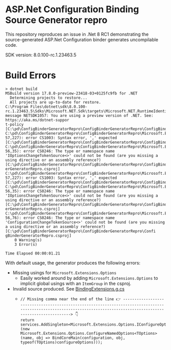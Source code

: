 ﻿# ASP.Net Configuration Binding Source Generator repro

This repository reproduces an issue in .Net 8 RC1 demonstrating the source-generated ASP.Net Configuration binder generates uncompilable code.

SDK version: 8.0.100-rc.1.23463.5

# Build Errors

```
> dotnet build
MSBuild version 17.8.0-preview-23418-03+0125fc9fb for .NET
  Determining projects to restore...
  All projects are up-to-date for restore.
C:\Program Files\dotnet\sdk\8.0.100-rc.1.23463.5\Sdks\Microsoft.NET.Sdk\targets\Microsoft.NET.RuntimeIdentifierInference.targets(311,5): message NETSDK1057: You are using a preview version of .NET. See: https://aka.ms/dotnet-suppor
t-policy [C:\pd\ConfigBinderGeneratorRepro\ConfigBinderGeneratorRepro\ConfigBinderGeneratorRepro.csproj]
C:\pd\ConfigBinderGeneratorRepro\ConfigBinderGeneratorRepro\Microsoft.Extensions.Configuration.Binder.SourceGeneration\Microsoft.Extensions.Configuration.Binder.SourceGeneration.ConfigurationBindingGenerator\BindingExtensions.g.cs(
57,227): error CS1003: Syntax error, ',' expected [C:\pd\ConfigBinderGeneratorRepro\ConfigBinderGeneratorRepro\ConfigBinderGeneratorRepro.csproj]
C:\pd\ConfigBinderGeneratorRepro\ConfigBinderGeneratorRepro\Microsoft.Extensions.Configuration.Binder.SourceGeneration\Microsoft.Extensions.Configuration.Binder.SourceGeneration.ConfigurationBindingGenerator\BindingExtensions.g.cs( 
56,35): error CS0246: The type or namespace name 'IOptionsChangeTokenSource<>' could not be found (are you missing a using directive or an assembly reference?) [C:\pd\ConfigBinderGeneratorRepro\ConfigBinderGeneratorRepro\ConfigBind 
erGeneratorRepro.csproj]
C:\pd\ConfigBinderGeneratorRepro\ConfigBinderGeneratorRepro\Microsoft.Extensions.Configuration.Binder.SourceGeneration\Microsoft.Extensions.Configuration.Binder.SourceGeneration.ConfigurationBindingGenerator\BindingExtensions.g.cs( 
57,227): error CS1003: Syntax error, ',' expected [C:\pd\ConfigBinderGeneratorRepro\ConfigBinderGeneratorRepro\ConfigBinderGeneratorRepro.csproj]
C:\pd\ConfigBinderGeneratorRepro\ConfigBinderGeneratorRepro\Microsoft.Extensions.Configuration.Binder.SourceGeneration\Microsoft.Extensions.Configuration.Binder.SourceGeneration.ConfigurationBindingGenerator\BindingExtensions.g.cs( 
56,35): error CS0246: The type or namespace name 'IOptionsChangeTokenSource<>' could not be found (are you missing a using directive or an assembly reference?) [C:\pd\ConfigBinderGeneratorRepro\ConfigBinderGeneratorRepro\ConfigBind 
erGeneratorRepro.csproj]
C:\pd\ConfigBinderGeneratorRepro\ConfigBinderGeneratorRepro\Microsoft.Extensions.Configuration.Binder.SourceGeneration\Microsoft.Extensions.Configuration.Binder.SourceGeneration.ConfigurationBindingGenerator\BindingExtensions.g.cs( 
56,76): error CS0246: The type or namespace name 'ConfigurationChangeTokenSource<>' could not be found (are you missing a using directive or an assembly reference?) [C:\pd\ConfigBinderGeneratorRepro\ConfigBinderGeneratorRepro\Confi 
gBinderGeneratorRepro.csproj]
    0 Warning(s)
    3 Error(s)

Time Elapsed 00:00:01.21
```

With default usage, the generator produces the following errors:
* Missing usings for `Microsoft.Extensions.Options`
  * Easily worked around by adding `Microsoft.Extensions.Options` to implicit global usings with an `ItemGroup` in the csproj.
* Invalid source produced. See [BindingExtensions.g.cs](./ConfigBinderGeneratorRepro/Generated/net8.0/Microsoft.Extensions.Configuration.Binder.SourceGeneration/Microsoft.Extensions.Configuration.Binder.SourceGeneration.ConfigurationBindingGenerator/BindingExtensions.g.cs)
  * ```
    // Missing comma near the end of the line 👉 ----------------------------------------------------------------------------------------------------------------------------------------------------------------------> 👇
    return services.AddSingleton<Microsoft.Extensions.Options.IConfigureOptions<TOptions>>(new Microsoft.Extensions.Options.ConfigureNamedOptions<TOptions>(name, obj => BindCoreMain(configuration, obj, typeof(TOptions)configureOptions)));
    ```